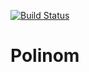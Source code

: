 [![Build Status](https://travis-ci.org/kendare/Polinom.svg?branch=main)](https://travis-ci.org/kendare/Polinom)
# Polinom
